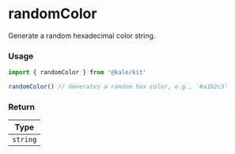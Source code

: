# randomColor

Generate a random hexadecimal color string.

### Usage

```ts
import { randomColor } from '@kale/kit'

randomColor() // Generates a random hex color, e.g., '#a1b2c3'
```

### Return

|   Type   |
| :------: |
| `string` |
